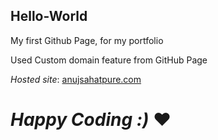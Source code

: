 ## Hello-World
My first Github Page, for my portfolio

Used Custom domain feature from GitHub Page 

_Hosted site_: [anujsahatpure.com]()

# _Happy Coding :)_ :heart:
